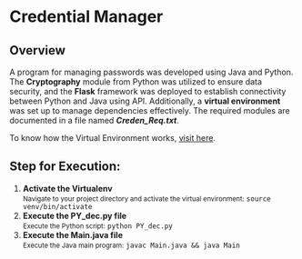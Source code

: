 <h1>Credential Manager</h1>

<h2>Overview</h2>
<p>
A program for managing passwords was developed using Java and Python. The <strong>Cryptography</strong> module from Python was utilized to ensure data security, and the <strong>Flask</strong> framework was deployed to establish connectivity between Python and Java using API. Additionally, a <strong>virtual environment</strong> was set up to manage dependencies effectively. The required modules are documented in a file named <strong><em>Creden_Req.txt</em></strong>.
</p>
<p>
  To know how the Virtual Environment works, <a href="https://www.freecodecamp.org/news/how-to-setup-virtual-environments-in-python/" target="_blank">visit here</a>.
</p>

<h2>Step for Execution:</h2>
<ol>
  <li>
    <strong>Activate the Virtualenv</strong><br>
    <small>Navigate to your project directory and activate the virtual environment:</small>
    <code>source venv/bin/activate</code>
  </li>
  <li>
    <strong>Execute the PY_dec.py file</strong><br>
    <small>Execute the Python script:</small>
    <code>python PY_dec.py</code>
  </li>
  <li>
    <strong>Execute the Main.java file</strong><br>
    <small>Execute the Java main program:</small>
    <code>javac Main.java && java Main</code>
  </li>
</ol>

